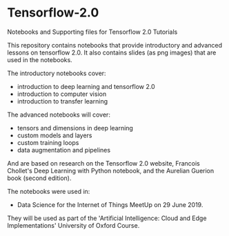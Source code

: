 # Tensorflow-2.0
Notebooks and Supporting files for Tensorflow 2.0 Tutorials

This repository contains notebooks that provide introductory and advanced lessons on tensorflow 2.0. It also contains slides (as png images) that are used in the notebooks.

The introductory notebooks cover:

- introduction to deep learning and tensorflow 2.0
- introduction to computer vision 
- introduction to transfer learning


The advanced notebooks will cover:

- tensors and dimensions in deep learning 
- custom models and layers 
- custom training loops
- data augmentation and pipelines 

And are based on research on the Tensorflow 2.0 website, Francois Chollet's Deep Learning with Python notebook, and the Aurelian Guerion book (second edition). 

The notebooks were used in:

- Data Science for the Internet of Things MeetUp on 29 June 2019.

They will be used as part of the 'Artificial Intelligence: Cloud and Edge Implementations' University of Oxford Course.
